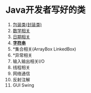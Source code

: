 	
# Java开发者写好的类

1. [包装类(封装类)](page/java/toolsClass/包装类.md)
2. [数学相关](page/java/toolsClass/数学相关.md)
3. [日期相关](page/java/toolsClass/date.md)
4. [**字符串**](page/java/toolsClass/string.md)
5. *集合相关(ArrayBox LinkedBox)
6. *异常相关
7. 输入输出相关I/O
8. 线程相关
9. 网络通信
10. 反射注解
11. GUI  Swing